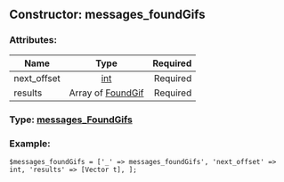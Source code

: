 ## Constructor: messages\_foundGifs  

### Attributes:

| Name     |    Type       | Required |
|----------|:-------------:|---------:|
|next\_offset|[int](../types/int.md) | Required|
|results|Array of [FoundGif](../types/FoundGif.md) | Required|



### Type: [messages\_FoundGifs](../types/messages_FoundGifs.md)


### Example:

```
$messages_foundGifs = ['_' => messages_foundGifs', 'next_offset' => int, 'results' => [Vector t], ];
```